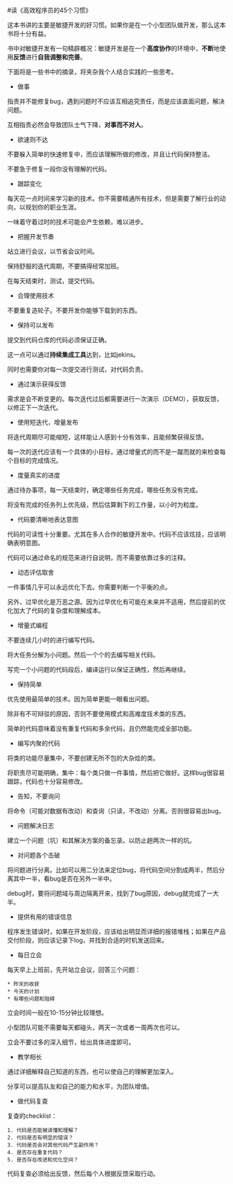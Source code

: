 #读《高效程序员的45个习惯》

这本书讲的主要是敏捷开发的好习惯。如果你是在一个小型团队做开发，那么这本书将十分有益。

书中对敏捷开发有一句精辟概况：敏捷开发是在一个**高度协作**的环境中，**不断**地使用**反馈**进行**自我调整和完善**。

下面将是一些书中的摘录，将夹杂我个人结合实践的一些思考。

* 做事

指责并不能修复bug，遇到问题时不应该互相追究责任，而是应该直面问题，解决问题。

互相指责必然会导致团队士气下降，**对事而不对人**。

* 欲速则不达

不要躲入简单的快速修复中，而应该理解所做的修改，并且让代码保持整洁。

不要急于修复一段你没有理解的代码。

* 跟踪变化

每天花一点时间来学习新的技术。你不需要精通所有技术，但是需要了解行业的动向，以规划你的职业生涯。

一味着守着过时的技术可能会产生依赖，难以进步。

* 把握开发节奏

站立进行会议，以节省会议时间。

保持舒服的迭代周期，不要搞得经常加班。

在每天结束时，测试，提交代码。

* 合理使用技术

不要重复造轮子。不要开发你能够下载到的东西。

* 保持可以发布

提交到代码仓库的代码必须保证正确。

这一点可以通过**持续集成工具**达到，比如jekins。

同时也需要你对每一次提交进行测试，对代码负责。

* 通过演示获得反馈

需求是会不断变更的。每次迭代过后都需要进行一次演示（DEMO），获取反馈，以修正下一次迭代。

* 使用短迭代，增量发布

将迭代周期尽可能缩短，这样能让人感到十分有效率，且能频繁获得反馈。

每一次的迭代应该有一个具体的小目标，通过增量式的而不是一蹴而就的来检查每个目标的完成情况。

* 度量真实的进度

通过待办事项，每一天结束时，确定哪些任务完成，哪些任务没有完成。

将没有完成的任务列上优先级，然后估算剩下的工作量，以小时为粒度。

* 代码要清晰地表达意图

代码的可读性十分重要。尤其在多人合作的敏捷开发中。代码不应该炫技，应该明确表明意图。

代码可以通过命名的规范来进行自说明，而不需要依靠过多的注释。

* 动态评估取舍

一件事情几乎可以永远优化下去。你需要判断一个平衡的点。

另外，过早优化是万恶之源。因为过早优化有可能在未来并不适用，然后提前的优化加大了代码的复杂度和理解成本。

* 增量式编程

不要连续几小时的进行编写代码。

将大任务分解为小问题。然后一个个的去编写相关代码。

写完一个小问题的代码段后，编译运行以保证正确性，然后再继续。

* 保持简单

优先使用最简单的技术。因为简单更能一眼看出问题。

除非有不可辩驳的原因，否则不要使用模式和高难度技术类的东西。

简单的代码意味着没有重复代码和多余代码，且仍然能完成全部功能。

* 编写内聚的代码

将类的功能尽量集中，不要创建无所不包的大杂烩的类。

将职责尽可能明确，集中：每个类只做一件事情，然后把它做好。这样bug很容易跟踪，代码也十分容易修改。

* 告知，不要询问

将命令（可能对数据有改动）和查询（只读，不改动）分离。否则很容易出bug。

* 问题解决日志

建立一个问题（坑）和其解决方案的备忘录。以防止趟两次一样的坑。

* 对问题各个击破

将问题进行分离。比如可以用二分法来定位bug，将代码空间分割成两半，然后分离其中一半，看bug是否在另外一半中。

debug时，要将问题域与周边隔离开来，找到了bug原因，debug就完成了一大半。

* 提供有用的错误信息

程序发生错误时，如果在开发阶段，应该给出明显而详细的报错堆栈；如果在产品交付阶段，则应该记录下log，并找到合适的时机发送回来。

* 每日立会

每天早上上班前，先开站立会议，回答三个问题：

	* 昨天的收获
	* 今天的计划
	* 有哪些问题和阻碍

立会时间一般在10-15分钟比较理想。

小型团队可能不需要每天都碰头，两天一次或者一周两次也可以。

立会不要过多的深入细节，给出具体进度即可。

* 教学相长

通过详细解释自己知道的东西，也可以使自己的理解更加深入。

分享可以提高队友和自己的能力和水平，为团队增值。

* 做代码复查

复查的checklist：

	1. 代码是否能被读懂和理解？
	2. 代码是否有明显的错误？
	3. 代码是否会对其他代码产生副作用？
	4. 是否存在重复代码？
	5. 是否存在改进和优化空间？
	
代码复查必须给出反馈，然后每个人根据反馈采取行动。